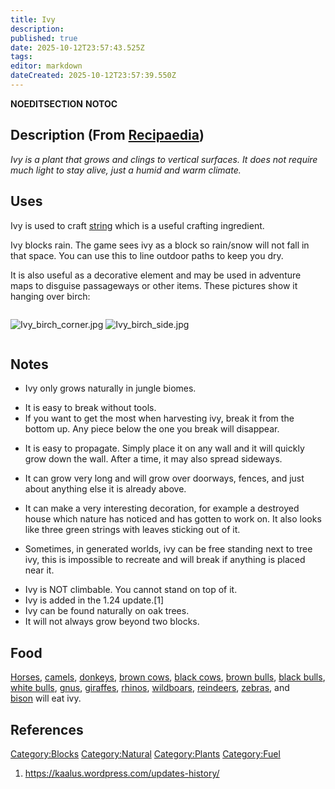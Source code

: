 ```yaml
---
title: Ivy
description: 
published: true
date: 2025-10-12T23:57:43.525Z
tags: 
editor: markdown
dateCreated: 2025-10-12T23:57:39.550Z
---
```


__NOEDITSECTION__ __NOTOC__

## Description (From [Recipaedia](.. "wikilink"))

*Ivy is a plant that grows and clings to vertical surfaces. It does not
require much light to stay alive, just a humid and warm climate.*

## Uses

Ivy is used to craft [string](string "wikilink") which is a useful
crafting ingredient.

Ivy blocks rain. The game sees ivy as a block so rain/snow will not fall
in that space. You can use this to line outdoor paths to keep you dry.

It is also useful as a decorative element and may be used in adventure
maps to disguise passageways or other items. These pictures show it
hanging over birch:

<div style="overflow:hidden">

![Ivy_birch_corner.jpg](Ivy_birch_corner.jpg "Ivy_birch_corner.jpg")
![Ivy_birch_side.jpg](Ivy_birch_side.jpg "Ivy_birch_side.jpg")

</div>

## Notes

  - Ivy only grows naturally in jungle biomes.

<!-- end list -->

  - It is easy to break without tools.
  - If you want to get the most when harvesting ivy, break it from the
    bottom up. Any piece below the one you break will disappear. 

<!-- end list -->

  - It is easy to propagate. Simply place it on any wall and it will
    quickly grow down the wall. After a time, it may also spread
    sideways.

<!-- end list -->

  - It can grow very long and will grow over doorways, fences, and just
    about anything else it is already above.

<!-- end list -->

  - It can make a very interesting decoration, for example a destroyed
    house which nature has noticed and has gotten to work on. It also
    looks like three green strings with leaves sticking out of it.

<!-- end list -->

  - Sometimes, in generated worlds, ivy can be free standing next to
    tree ivy, this is impossible to recreate and will break if anything
    is placed near it.

<!-- end list -->

  - Ivy is NOT climbable. You cannot stand on top of it.
  - Ivy is added in the 1.24 update.\[1\]
  - Ivy can be found naturally on oak trees.
  - It will not always grow beyond two blocks.

## Food

[Horses](../../Bestiary/Horse.md "wikilink"), [camels](Camel "wikilink"),
[donkeys](donkey "wikilink"), [brown cows](Brown_Cow "wikilink"), [black
cows](Black_Cow "wikilink"), [brown bulls](Brown_Bull "wikilink"),
[black bulls](Black_Bull "wikilink"), [white
bulls](White_Bull "wikilink"), [gnus](Gnu "wikilink"),
[giraffes](Giraffe "wikilink"), [rhinos](Rhino "wikilink"),
[wildboars](Wildboar "wikilink"),
[reindeers](Reindeer "wikilink"), [zebras](Zebra "wikilink"), and
[bison](bison "wikilink") will eat ivy.

## References

<references/>

[Category:Blocks](Category:Blocks "wikilink")
[Category:Natural](Category:Natural "wikilink")
[Category:Plants](Category:Plants "wikilink")
[Category:Fuel](Category:Fuel "wikilink")

1.  <https://kaalus.wordpress.com/updates-history/>